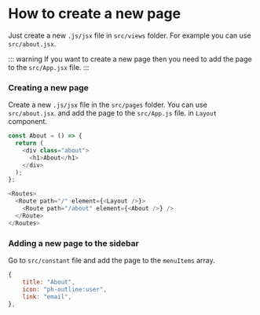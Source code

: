 # How to create a new page

Just create a new `.js/jsx` file in `src/views` folder. For example you can use `src/about.jsx`.

::: warning
If you want to create a new page then you need to add the page to the `src/App.jsx` file.
:::

### Creating a new page

Create a new `.js/jsx` file in the `src/pages` folder. You can use `src/about.jsx`.
and add the page to the `src/App.js` file. in `Layout` component.

```js
const About = () => {
  return (
    <div class="about">
      <h1>About</h1>
    </div>
  );
};
```

```js
<Routes>
  <Route path="/" element={<Layout />}>
    <Route path="/about" element={<About />} />
  </Route>
</Routes>
```

### Adding a new page to the sidebar

Go to `src/constant` file and add the page to the `menuItems` array.

```js
{
    title: "About",
    icon: "ph-outline:user",
    link: "email",
},

```
